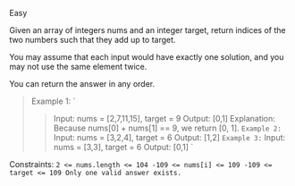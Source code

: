 Easy

Given an array of integers nums and an integer target, return indices of the two numbers such that they add up to target.

You may assume that each input would have exactly one solution, and you may not use the same element twice.

You can return the answer in any order.

 

>Example 1:
`
>>Input: nums = [2,7,11,15], target = 9
Output: [0,1]
Explanation: Because nums[0] + nums[1] == 9, we return [0, 1].
`
Example 2:
`
Input: nums = [3,2,4], target = 6
Output: [1,2]
`
Example 3:
`
Input: nums = [3,3], target = 6
Output: [0,1]
`

Constraints:
`
2 <= nums.length <= 104
-109 <= nums[i] <= 109
-109 <= target <= 109
Only one valid answer exists.
`
